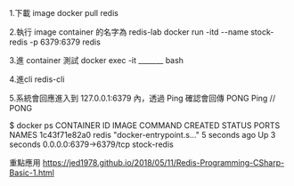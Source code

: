 1.下載 image
docker pull redis

2.執行 image container 的名字為 redis-lab
docker run -itd --name stock-redis -p 6379:6379 redis

3.進 container 測試
docker exec -it _______ bash

4.進cli
redis-cli

5.系統會回應進入到 127.0.0.1:6379 內，透過 Ping 確認會回傳 PONG 
Ping
// PONG

$ docker ps
CONTAINER ID   IMAGE                          COMMAND                  CREATED         STATUS         PORTS                    NAMES
1c43f71e82a0   redis                          "docker-entrypoint.s…"   5 seconds ago   Up 3 seconds   0.0.0.0:6379->6379/tcp   stock-redis


重點應用 https://jed1978.github.io/2018/05/11/Redis-Programming-CSharp-Basic-1.html
